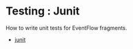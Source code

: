 # Testing : Junit

How to write unit tests for EventFlow fragments.

* [junit](src/site/markdown/index.md) 
